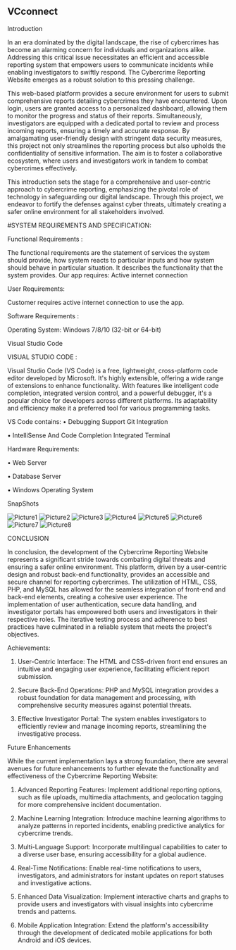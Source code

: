 ## VCconnect

Introduction

In an era dominated by the digital landscape, the rise of cybercrimes has become an alarming concern for individuals and organizations alike. Addressing this critical issue necessitates an efficient and accessible reporting system that empowers users to communicate incidents while enabling investigators to swiftly respond. The Cybercrime Reporting Website emerges as a robust solution to this pressing challenge.

This web-based platform provides a secure environment for users to submit comprehensive reports detailing cybercrimes they have encountered. Upon login, users are granted access to a personalized dashboard, allowing them to monitor the progress and status of their reports. Simultaneously, investigators are equipped with a dedicated portal to review and process incoming reports, ensuring a timely and accurate response.
By amalgamating user-friendly design with stringent data security measures, this project not only streamlines the reporting process but also upholds the confidentiality of sensitive information. The aim is to foster a collaborative ecosystem, where users and investigators work in tandem to combat cybercrimes effectively.

This introduction sets the stage for a comprehensive and user-centric approach to cybercrime reporting, emphasizing the pivotal role of technology in safeguarding our digital landscape. Through this project, we endeavor to fortify the defenses against cyber threats, ultimately creating a safer online environment for all stakeholders involved.

#SYSTEM REQUIREMENTS AND SPECIFICATION:

Functional Requirements :

The functional requirements are the statement of services the system should provide, how system reacts to particular inputs and how system should behave in particular situation. It describes the functionality that the system provides.
Our app requires: Active internet connection

User Requirements:

Customer requires active internet connection to use the app.

Software Requirements :

Operating System: Windows 7/8/10 (32-bit or 64-bit)

Visual Studio Code

VISUAL STUDIO CODE :

Visual Studio Code (VS Code) is a free, lightweight, cross-platform code editor developed by Microsoft. It's highly extensible, offering a wide range of extensions to enhance functionality. With features like intelligent code completion, integrated version control, and a powerful debugger, it's a popular choice for developers across different platforms. Its adaptability and efficiency make it a preferred tool for various programming tasks.

VS Code contains:
•	Debugging Support Git Integration

•	IntelliSense And Code Completion Integrated Terminal

Hardware Requirements:

•	Web Server

•	Database Server

•	Windows Operating System

SnapShots

![Picture1](https://github.com/Anvithgopa/VCconnect/assets/57863118/3fdf218f-a238-4b82-b860-e1879c82eea5)
![Picture2](https://github.com/Anvithgopa/VCconnect/assets/57863118/e3e0ab1e-0f78-4054-a481-62d2ae234b7d)
![Picture3](https://github.com/Anvithgopa/VCconnect/assets/57863118/3f66405b-5abd-4baa-b738-e45d7999f661)
![Picture4](https://github.com/Anvithgopa/VCconnect/assets/57863118/cbeb1ceb-6294-4ddc-8858-c2414b9fc831)
![Picture5](https://github.com/Anvithgopa/VCconnect/assets/57863118/8d3cfbf2-440b-4fd1-85e7-4bb55be5fcc6)
![Picture6](https://github.com/Anvithgopa/VCconnect/assets/57863118/ff9271a8-00f3-4a2b-be93-912841796067)
![Picture7](https://github.com/Anvithgopa/VCconnect/assets/57863118/395998c3-ac09-43ca-80a9-f98400fd8193)
![Picture8](https://github.com/Anvithgopa/VCconnect/assets/57863118/7379cd7a-6165-4a19-a979-613f7014ee67)



CONCLUSION


In conclusion, the development of the Cybercrime Reporting Website represents a significant stride towards combating digital threats and ensuring a safer online environment. This platform, driven by a user-centric design and robust back-end functionality, provides an accessible and secure channel for reporting cybercrimes. The utilization of HTML, CSS, PHP, and MySQL has allowed for the seamless integration of front-end and back-end elements, creating a cohesive user experience. The implementation of user authentication, secure data handling, and investigator portals has empowered both users and investigators in their respective roles. The iterative testing process and adherence to best practices have culminated in a reliable system that meets the project's objectives.

Achievements:

1.	User-Centric Interface: The HTML and CSS-driven front end ensures an intuitive and engaging user experience, facilitating efficient report submission.
   
2.	Secure Back-End Operations: PHP and MySQL integration provides a robust foundation for data management and processing, with comprehensive security measures against potential threats.
   
3.	Effective Investigator Portal: The system enables investigators to efficiently review and manage incoming reports, streamlining the investigative process.
   

Future Enhancements

While the current implementation lays a strong foundation, there are several avenues for future enhancements to further elevate the functionality and effectiveness of the Cybercrime Reporting Website:

1.	Advanced Reporting Features: Implement additional reporting options, such as file uploads, multimedia attachments, and geolocation tagging for more comprehensive incident documentation.
   
2.	Machine Learning Integration: Introduce machine learning algorithms to analyze patterns in reported incidents, enabling predictive analytics for cybercrime trends.
   
3.	Multi-Language Support: Incorporate multilingual capabilities to cater to a diverse user base, ensuring accessibility for a global audience.
   
4.	Real-Time Notifications: Enable real-time notifications to users, investigators, and administrators for instant updates on report statuses and investigative actions.
   
5.	Enhanced Data Visualization: Implement interactive charts and graphs to provide users and investigators with visual insights into cybercrime trends and patterns.
    
6.	Mobile Application Integration: Extend the platform's accessibility through the development of dedicated mobile applications for both Android and iOS devices.

